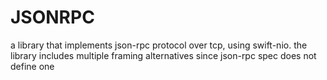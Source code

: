 # JSONRPC

a library that implements json-rpc protocol over tcp, using swift-nio. the library includes multiple framing alternatives since json-rpc spec does not define one

